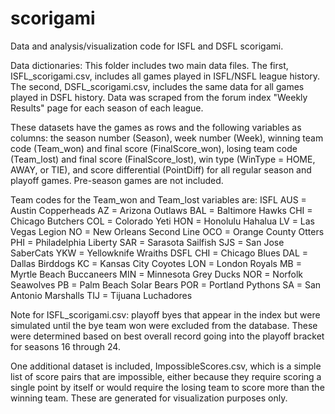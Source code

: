 # scorigami
Data and analysis/visualization code for ISFL and DSFL scorigami.

Data dictionaries:
This folder includes two main data files. The first, ISFL_scorigami.csv, includes all games played in ISFL/NSFL league history. The second, DSFL_scorigami.csv, includes the same data for all games played in DSFL history. Data was scraped from the forum index "Weekly Results" page for each season of each league. 

These datasets have the games as rows and the following variables as columns: the season number (Season), week number (Week), winning team code (Team_won) and final score (FinalScore_won), losing team code (Team_lost) and final score (FinalScore_lost), win type (WinType = HOME, AWAY, or TIE), and score differential (PointDiff) for all regular season and playoff games. Pre-season games are not included. 

Team codes for the Team_won and Team_lost variables are:
ISFL
  AUS = Austin Copperheads
  AZ = Arizona Outlaws
  BAL = Baltimore Hawks
  CHI = Chicago Butchers
  COL = Colorado Yeti
  HON = Honolulu Hahalua
  LV = Las Vegas Legion
  NO = New Orleans Second Line
  OCO = Orange County Otters
  PHI = Philadelphia Liberty
  SAR = Sarasota Sailfish
  SJS = San Jose SaberCats
  YKW = Yellowknife Wraiths
DSFL
  CHI = Chicago Blues
  DAL = Dallas Birddogs
  KC = Kansas City Coyotes
  LON = London Royals
  MB = Myrtle Beach Buccaneers
  MIN = Minnesota Grey Ducks
  NOR = Norfolk Seawolves
  PB = Palm Beach Solar Bears
  POR = Portland Pythons
  SA = San Antonio Marshalls 
  TIJ = Tijuana Luchadores

Note for ISFL_scorigami.csv: playoff byes that appear in the index but were simulated until the bye team won were excluded from the database. These were determined based on best overall record going into the playoff bracket for seasons 16 through 24. 

One additional dataset is included, ImpossibleScores.csv, which is a simple list of score pairs that are impossible, either because they require scoring a single point by itself or would require the losing team to score more than the winning team. These are generated for visualization purposes only.
